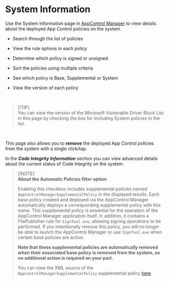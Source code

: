 # System Information

Use the System Information page in [AppControl Manager](https://github.com/HotCakeX/Harden-Windows-Security/wiki/AppControl-Manager) to view details about the deployed App Control policies on the system. 

* Search through the list of policies

* View the rule options in each policy

* Determine which policy is signed or unsigned

* Sort the policies using multiple criteria

* See which policy is Base, Supplemental or System

* View the version of each policy

<br>

> [!TIP]\
> You can view the version of the Microsoft Vulnerable Driver Block List in this page by checking the box for including System policies in the list.

<br>

This page also allows you to **remove** the deployed App Control policies from the system with a single click/tap.

In the ***Code Integrity Information*** section you can view advanced details about the current status of Code Integrity on the system.

> [!NOTE]\
> **About the Automatic Policies filter option**
>
> Enabling this checkbox includes supplemental policies named `AppControlManagerSupplementalPolicy` in the displayed results. Each base policy created and deployed via the AppControl Manager automatically deploys a corresponding supplemental policy with this name. This supplemental policy is essential for the operation of the AppControl Manager application itself.
> In addition, it contains a FilePublisher rule for `SignTool.exe`, allowing signing operations to be performed. If you intentionally remove this policy, you will no longer be able to launch the AppControl Manager or use `SignTool.exe` when certain base policies are active.
> 
> **Note that these supplemental policies are automatically removed when their associated base policy is removed from the system, so no additional action is required on your part.**
>
> You can view the XML source of the `AppControlManagerSupplementalPolicy` supplemental policy [here](https://github.com/HotCakeX/Harden-Windows-Security/blob/main/AppControl%20Manager/Resources/AppControlManagerSupplementalPolicy.xml).

<br>

